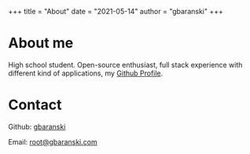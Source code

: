 +++
title = "About"
date = "2021-05-14"
author = "gbaranski"
+++

# About me

High school student. Open-source enthusiast, full stack experience with different kind of applications, my [Github Profile](https://github.com/gbaranski).

# Contact

Github: [gbaranski](https://github.com/gbaranski)

Email: [root@gbaranski.com](mailto:root@gbaranski.com)
